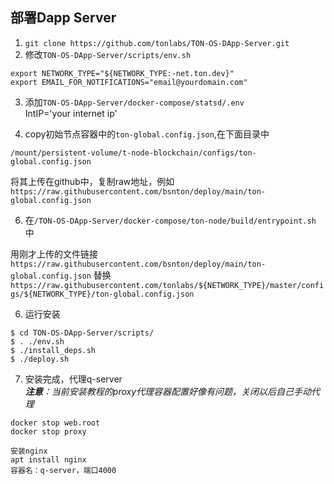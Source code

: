 ## 部署Dapp Server
1. `git clone https://github.com/tonlabs/TON-OS-DApp-Server.git`
2. 修改`TON-OS-DApp-Server/scripts/env.sh`
```
export NETWORK_TYPE="${NETWORK_TYPE:-net.ton.dev}"
export EMAIL_FOR_NOTIFICATIONS="email@yourdomain.com"
```
3. 添加`TON-OS-DApp-Server/docker-compose/statsd/.env `  
	IntIP='your internet ip'

5. copy初始节点容器中的`ton-global.config.json`,在下面目录中
```
/mount/persistent-volume/t-node-blockchain/configs/ton-global.config.json
```
将其上传在github中，复制raw地址，例如`https://raw.githubusercontent.com/bsnton/deploy/main/ton-global.config.json`

6. 在`/TON-OS-DApp-Server/docker-compose/ton-node/build/entrypoint.sh
`中

用刚才上传的文件链接
`https://raw.githubusercontent.com/bsnton/deploy/main/ton-global.config.json`
替换`https://raw.githubusercontent.com/tonlabs/${NETWORK_TYPE}/master/configs/${NETWORK_TYPE}/ton-global.config.json`


6. 运行安装
```
$ cd TON-OS-DApp-Server/scripts/
$ . ./env.sh 
$ ./install_deps.sh
$ ./deploy.sh

```
7. 安装完成，代理q-server  
***注意**：当前安装教程的proxy代理容器配置好像有问题，关闭以后自己手动代理*
```
docker stop web.root
docker stop proxy
```
	安装nginx
	apt install nginx
	容器名：q-server，端口4000
